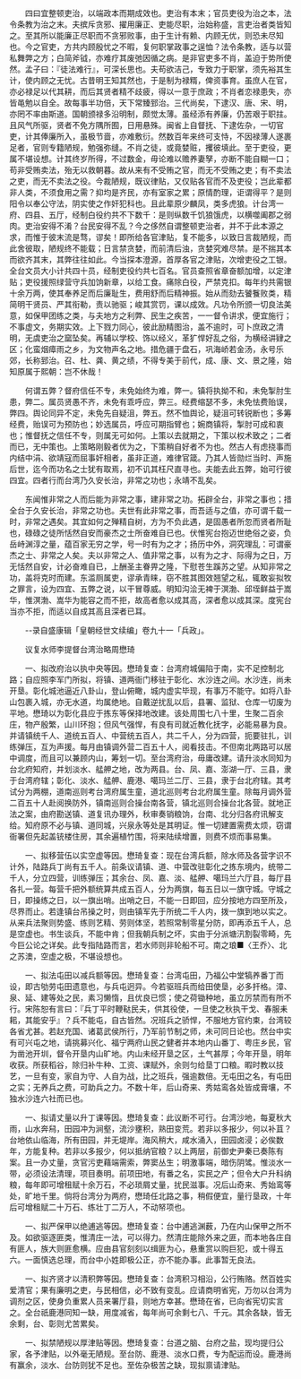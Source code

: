 <!-- { "loadSidebar": true } -->
　　四曰宜整顿吏治，以端政本而期成效也。吏治有本末；官员吏役为治之本，法令条教为治之末。夫摈斥贪邪、擢用廉正、吏能尽职，治始称盛，言吏治者类皆知之。至其所以能廉正尽职而不贪邪败事，由于生计有赖、内顾无优，则恐未尽知也。今之官吏，方共内顾殷忧之不暇，复何职掌政事之逞恤？法令条教，适与以营私舞弊之方；白简斧钺，亦难疗其废弛因循之病。是非官吏多不肖，盖迫于势所使然。孟子曰：『徒法难行』，可深长思也。夫苟欲洁己，专致力于职掌，须先裕其生计，使内顾之无忧。古昔明王知其然也，于是制为禄糈，俾资事育。虽庶人在官，亦必禄足以代其耕，而后其贤者精不歧疲，得以一意于庶政；不肖者恋禄患失，亦皆黾勉以自全。故每事半功倍，天下常臻郅治。三代尚矣，下逮汉、唐、宋、明，亦罔不率由斯道。国朝颁禄多沿明制，颇觉太薄。虽经添有养廉，仍苦艰于职拄。且风气所驱，贤者不免方隅所囿，日用悬殊。闽省上自督抚、下逮佐杂，一切官吏，计其俸廉所入，虽极节啬，亦难敷衍。然数百年来终可支恃，不因禄薄人遂裹足者，官则专籍陋规，勉强弥缝。不肖之徒，或竟婪赃，攫彼填此。至于吏役，更属不堪设想。计其终岁所得，不过数金，毋论难以赡养妻孥，亦断不能自糊一口；苟非受贿卖法，殆无以救朝暮。故从来有不受贿之官，而无不受贿之吏；有不卖法之吏，而无不卖法之役。今裁陋规，既议律贴，又仅贴各官而不及吏役；岂此辈都非人类，不须食用之需？抑均是齐民，亦有室家之累；原情酌理，讵谓得平？是则阳令以奉公守法，阴实使之作奸犯科也。且此辈原少麟凤，类多虎狼。计台湾一府、四县、五厅，经制白役约共不下数千：是则纵数千饥狼饿虎，以横噬阖郡之弱肉。吏治安得不淆？台民安得不乱？今之侈然自谓整顿吏治者，并不于此本源之求，而惟于彼末流是骛，谬矣！即所给各官津贴，复不能多，以致日言裁陋规，而此舍彼取，陋规终不能载；日言禁贪婪，而前清后浊，贪婪究难尽禁。是不揣其本而欲齐其末，其弊往往如此。今当探本澄源，首厚各官之津贴，次增吏役之工银。全台文员大小计共四十员，经制吏役约共七百名。官员查照省章奋额加增，以定津贴；吏役援照绿营守兵加饷新章，以给工食。痛除白役，严禁克扣。每年约共需银十余万两，使其奉养足而后廉耻生，费用舒而后精神振。始从而劾去饕餮败类，精简明干贤员、严其衔勒，责以驰驱；峻其赏罚，课以成效。凡功令所颁一切良法美意，如保甲团练之类，与夫地方之利弊、民生之疾苦，一一督令讲求，便宜施行；不事虚文，务期实效。上下戮力同心，彼此励精图治，盖不逾时，可卜庶政之清明，无虞吏治之窳坠矣。再辅以学校、饰以经义，革犷悍好乱之俗，为横经讲肄之区；化蛮烟瘴雨之乡，为文物声名之地。措危疆于盘石，巩海峤若金汤，永号乐郊，长称郅治。召、杜、龚、黄之绩，不得专美于前代，成、康、文、景之隆，始知原属于熙朝：岂不休哉！

　　何谓五弊？督府信任不专，未免始终为难，弊一。镇将执拗不和，未免掣肘生患，弊二。属员贤愚不齐，未免有乖呼应，弊三。经费缩瑟不多，未免怯费贻误，弊四。舆论同异不定，未免先自疑沮，弊五。然不恤舆论，疑沮可转锐断也；多筹经费，贻误可为预防也；妙选属员，呼应可期指臂也；婉商镇将，掣肘可成和衷也；惟督抚之信任不专，则属无可如何。上策以去就期之，下策以权术致之；二者而已，无中策也。上策略刚毅者优为之，下策稍自好者不为也。然古人有虑挠事而内结中涓、欲靖寇而屈事奸相者，虽非正道，难律官箴。乃其人皆勋烂当时、声施后世，迄今而功名之士犹有取焉，初不讥其枉尺直寻也。夫能去此五弊，始可行彼四宜。四者行而台湾乃久安长治，非常之功也；永靖不乱矣。

　　东闻惟非常之人而后能为非常之事，建非常之功。拓辟全台，非常之事也；措全台于久安长治，非常之功也。夫世有此非常之事，而吾适与之值，亦可谓千载一时，非常之遇矣。其宜如何之殚精自树，方为不负此遇，是固愚者所忽而贤者所耻也，碌碌之徒所恬然自安而豪杰之士所奋难自已也。伏惟宪台抱迈世绝俗之姿，负岳峙渊淳之量，蕴百家无穷之学，号一时有为之才；扬历中外，洞究理乱：可谓豪杰之士、非常之人矣。夫以非常之人、值非常之事，以有为之才、际得为之日，万无恬然自安，计必奋难自已，上酬圣主眷畀之隆，下慰苍生蹊苏之望。从知非常之功，盖将克时而建。东滥厕属吏，谬承青睐，窃不胜其图效翘望之私，辄敢妄拟牧之罪言，设为四宜、五弊之说，以干冒尊威。明知沟浍无裨于溟渤、邱垤鲜益于嵩华，惟溟渤、嵩华为能容之而不拒，故高者愈以成其高，深者愈以成其深。度宪台当亦不拒，而适以自成其高且深者已耳。

　　--录自盛康辑「皇朝经世文续编」卷九十一「兵政」。

　　议复水师李提督台湾治略周懋琦

　　一、拟改府治以执中央等因。懋琦复查：台湾府城偏陷于南，实不足控制北路；自应照李军门所拟，将镇、道两衙门移驻于彰化、水沙连之间。水沙连，尚未开垦。彰化城池逼近八卦山，登山俯瞰，城内虚实毕现，有事万不能守。如将八卦山包裹入城，亦无水道，均属绝地。自戴逆扰乱以后，县署、监狱、仓库一切废为平地。懋琦以为彰化县应于拣东等保择地改建。该处周围七八十里，生聚二百余庄，物产殷繁，山川环抱；但风气强悍，有良有司就近教化抚字，必能易暴为良。并请镇统千人、道统五百人、中营统五百人，共二千人，分为四营，扼要驻扎，训练弹压，互为声援。每月由镇调外营二百五十人，阅看技击。不但南北两路可以居中调度，而且可以兼顾内山，筹划一切。至台湾府治，毋庸改建。请升淡水同知为台北府知府，并划淡水、艋舺之地，改为两县。台、凤、嘉、澎湖一厅、三县，隶于台湾府辖；彰化、淡水、艋舺、鹿港、噶玛兰二厅、三县，隶于台北府辖。其考试分为两棚，道南巡则考台湾府属生童，道北巡则考台北府属生童。除每月调外营二百五十人赴阅换防外，镇南巡则合操台南各营，镇北巡则合操台北各营。就地正法之案，由府勘送镇、道复讯办理外，秋审奏销粮饷，台南、北分归各府讯解支给。知府原不必与镇、道同城，兴泉永等处是其明证。惟一切建置需费太烦，窃谓衙署但先起盖铳楼住房，其余遍植竹围，将来陆续增置，则费不烦而事易集。

　　一、拟移营伍以实空虚等因。懋琦复查：现在台湾兵额，除水师及各营字识不计外，陆路兵丁尚有五千人。前条议请镇、道、中营改驻彰化之拣东境内，统带二千人，分立四营，训练弹压；其余台、凤、嘉、淡、艋舺、噶玛兰六厅县，每厅县各扎一营。每营千把外额统算共成五百人，分为两旗，每五日以一旗守城。守城之日，即操练之日，以一旗出哨。出哨之日，不能一日即回，应分按地方四至所及，尽界而止。若逢镇台吊操之时，则由镇军先于所统二千人内，拨一旗到地以实之。从来兵法聚则势盛、练则艺精、劳则体坚，若照常制零星分防，即再添五千人，总是空虚也。书生谈兵，不能中肯；但我朝兵制之坏，实由于分派塘汛割裂零畸，先今巨公论之详矣。此专指陆路而言，若水师则非轮船不可。南之琅■〈王乔〉、北之苏澳，空虚之极，不堪设想也。

　　一、拟法屯田以减兵额等因。懋琦复查：台湾屯田，乃福公中堂犒养番丁而设，即古劬劳屯田遗意也，与兵屯迥异。今若驱班兵而给田使垦，必多扞格。漳、泉、延、建等处之民，素习懒惰，且优良已惯；使之荷锄种地，虽立厉禁而有所不行。宋陈恕有言曰：『兵丁平时鞭鞑民夫，供其役使，一旦使之秋执干戈、春服耒耜，其能安乎』？兵不能屯，自古皆然。况班兵之骄悍，不服地方官约束，台湾较各省尤甚。若赵充国、诸葛武侯所行，乃军前节制之师，未可同日论也。然台中实有可兴屯之地，请挑募兴化、福宁两府山民之健者并本地内山番丁、粤庄乡民，官为凿池开圳，督令开垦内山旷地。内山未经开垦之区，土气甚厚；今年开垦，明年收获。所获稻谷，除归补牛种、工资、课赋外，余则匀给垦丁口粮。暇时教以技艺，一旦有变，家自为守、人自为战，比之班兵，强逾数倍。无屯田之名，有屯田之实；无养兵之费，可助兵之力。不数十年，后山奇来、秀姑鸾各处皆成膏壤，不独水沙连六社而已也。

　　一、拟请丈量以升丁课等因。懋琦复查：此议断不可行。台湾沙地，每夏秋大雨，山水奔舄，田园冲为涧壑，流沙壅积，熟田变荒。若非以多报少，何以补苴？台地依山临海，所有田园，并无堤岸。海风稍大，咸水涌入，田园卤浸；必俟数年，方能复种。若非以多报少，何以抵纳官粮？以上两层，前御史尹秦已奏陈有案。且一办丈量，贪官污吏藉端需索，弊窦丛生；明激事端，暗伤阴骘。惟淡水一带，必须设法清理，项目奏明。前项田地，有番之名，实民之产；但令大户升科纳粮，每年即可增租赋十余万石，不必琐屑丈量，扰民滋事。况后山奇来、秀始鸾等处，旷地千里。倘将台湾分为两府，懋琦任北路之事，稍假便宜，量行垦政，十年后可增租赋二十万石、练壮丁二万人，不动帑项也。

　　一、拟严保甲以绝逋逃等因。懋琦复查：台中逋逃渊薮，乃在内山保甲之所不及。如欲驱逐匪类，惟清庄一法，可以得力。然清庄能除外来之匪，而本地各庄自有匪人，族大则匪愈横。应由县官刻刻以缉匪为心，悬重赏以购巨犯，或十得五六。一面慎选总理，而台中小姓即极公正，亦不能办事。此事暂无良法。

　　一、拟齐贤才以清积弊等因。懋琦复查：台湾积习相沿，公行贿赂。然百姓实爱清官；果有廉明之吏，与民相信，必不致有变乱。应请商明省宪，万勿以台湾为调剂之区，使身负重累人员来署厅县，则地方幸甚。懋琦在省，已向省宪切实言之。全台祇鹿港同知一缺，用度减省，每年尚可余剩七八、千元。其余各缺，皆无余剩，台、彰则尤苦累矣。

　　一、拟禁陋规以厚津贴等因。懋琦复查：台道之脑、台府之盐，现均提归公家，各予津贴，以外毫无陋规。至台防、鹿港、淡水口费，专为配运而设。鹿港尚有赢余，淡水、台防则犹不足也。至佐杂极苦之缺，现拟禀请津贴。

